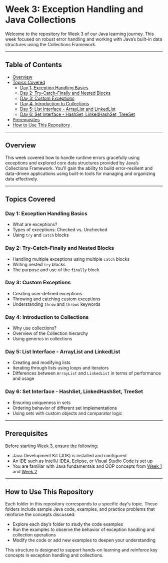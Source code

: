# Week 3: Exception Handling and Java Collections

Welcome to the repository for Week 3 of our Java learning journey. This week focused on robust error handling and working with Java’s built-in data structures using the Collections Framework.

---

## Table of Contents

- [Overview](#overview)
- [Topics Covered](#topics-covered)
  - [Day 1: Exception Handling Basics](#day-1-exception-handling-basics)
  - [Day 2: Try-Catch-Finally and Nested Blocks](#day-2-try-catch-finally-and-nested-blocks)
  - [Day 3: Custom Exceptions](#day-3-custom-exceptions)
  - [Day 4: Introduction to Collections](#day-4-introduction-to-collections)
  - [Day 5: List Interface - ArrayList and LinkedList](#day-5-list-interface---arraylist-and-linkedlist)
  - [Day 6: Set Interface - HashSet, LinkedHashSet, TreeSet](#day-6-set-interface---hashset-linkedhashset-treeset)
- [Prerequisites](#prerequisites)
- [How to Use This Repository](#how-to-use-this-repository)

---

## Overview

This week covered how to handle runtime errors gracefully using exceptions and explored core data structures provided by Java’s Collections Framework. You'll gain the ability to build error-resilient and data-driven applications using built-in tools for managing and organizing data effectively.

---

## Topics Covered

### Day 1: Exception Handling Basics

- What are exceptions?
- Types of exceptions: Checked vs. Unchecked
- Using `try` and `catch` blocks

### Day 2: Try-Catch-Finally and Nested Blocks

- Handling multiple exceptions using multiple `catch` blocks
- Writing nested `try` blocks
- The purpose and use of the `finally` block

### Day 3: Custom Exceptions

- Creating user-defined exceptions
- Throwing and catching custom exceptions
- Understanding `throw` and `throws` keywords

### Day 4: Introduction to Collections

- Why use collections?
- Overview of the Collection hierarchy
- Using generics in collections

### Day 5: List Interface - ArrayList and LinkedList

- Creating and modifying lists
- Iterating through lists using loops and iterators
- Differences between `ArrayList` and `LinkedList` in terms of performance and usage

### Day 6: Set Interface - HashSet, LinkedHashSet, TreeSet

- Ensuring uniqueness in sets
- Ordering behavior of different set implementations
- Using sets with custom objects and comparator logic

---

## Prerequisites

Before starting Week 3, ensure the following:

- Java Development Kit (JDK) is installed and configured
- An IDE such as IntelliJ IDEA, Eclipse, or Visual Studio Code is set up
- You are familiar with Java fundamentals and OOP concepts from [Week 1](https://github.com/Sukesh03/Week-01_Core_Programming) and [Week 2]((https://github.com/Sukesh03/Week-02_Object_Oriented_Programming))

---

## How to Use This Repository

Each folder in this repository corresponds to a specific day's topic. These folders include sample Java code, examples, and practice problems that reinforce the concepts discussed:

- Explore each day’s folder to study the code examples
- Run the examples to observe the behavior of exception handling and collection operations
- Modify the code or add new examples to deepen your understanding

This structure is designed to support hands-on learning and reinforce key concepts in exception handling and collections.
